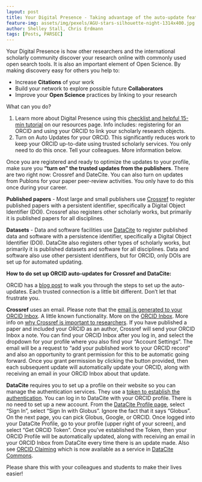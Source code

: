 ```yaml
---
layout: post
title: Your Digital Presence - Taking advantage of the auto-update feature for your ORCID 
feature-img: assets/img/pexels/AGU-stars-silhouette-night-1314x400.jpg
author: Shelley Stall, Chris Erdmann
tags: [Posts, PARSEC]
---
```


Your Digital Presence is how other researchers and the international scholarly community discover your research online with commonly used open search tools. It is also an important element of Open Science. By making discovery easy for others you help to:

- Increase **Citations** of your work  
- Build your network to explore possible future **Collaborators**  
- Improve your **Open Science** practices by linking to your research  

What can you do?

1. Learn more about Digital Presence using this [checklist and helpful 15-min tutorial](https://data.agu.org/resources/digital-presence) on our resources page.  Info includes: registering for an ORCID and using your ORCID to link your scholarly research objects.  
2. Turn on Auto Updates for your ORCID. This significantly reduces work to keep your ORCID up-to-date using trusted scholarly services. You only need to do this once. Tell your colleagues. More information below.

Once you are registered and ready to optimize the updates to your profile, make sure you **“turn on” the trusted updates from the publishers**.  There are two right now: Crossref and DateCite. You can also turn on updates from Publons for your paper peer-review activities.  You only have to do this once during your career. 

**Published papers** - Most large and small publishers use [Crossref](https://www.crossref.org) to register published papers with a persistent identifier, specifically a Digital Object Identifier (DOI). Crossref also registers other scholarly works, but primarily it is published papers for all disciplines. 

**Datasets** - Data and software facilities use [DataCite](https://datacite.org) to register published data and software with a persistence identifier, specifically a Digital Object Identifier (DOI). DataCite also registers other types of scholarly works, but primarily it is published datasets and software for all disciplines. Data and software also use other persistent identifiers, but for ORCID, only DOIs are set up for automated updating. 

**How to do set up ORCID auto-updates for Crossref and DataCite:**  

ORCID has a [blog post](https://support.orcid.org/hc/en-us/articles/360006896394-Auto-updates-time-saving-and-trust-building) to walk you through the steps to set up the auto-updates. Each trusted connection is a little bit different. Don’t let that frustrate you.  

**Crossref** uses an email. Please note that the [email is generated to your ORCID Inbox](https://support.orcid.org/hc/en-us/articles/360006971293-Auto-updates-in-third-party-systems-Crossref). A little known functionality. More on the [ORCID Inbox](https://support.orcid.org/hc/en-us/articles/360006972953). More info on [why Crossref is important to researchers](https://www.crossref.org/community/researchers/). If you have published a paper and included your ORCID as an author, Crossref will send your ORCID Inbox a note. You can find your ORCID Inbox after you log in, and select the dropdown for your profile where you also find your “Account Settings”. The email will be a request to “add your published work to your ORCID record” and also an opportunity to grant permission for this to be automatic going forward. Once you grant permission by clicking the button provided, then each subsequent update will automatically update your ORCID, along with receiving an email in your ORCID Inbox about that update. 

**DataCite** requires you to set up a profile on their website so you can manage the authentication services.  They use a [token to establish the authentication](https://support.orcid.org/hc/en-us/articles/360006894594-Auto-updates-in-third-party-systems-DataCite).  You can log in to DataCite with your ORCID profile. There is no need to set up a new account. From the [DataCite Profile page](https://profiles.datacite.org), select “Sign In”, select “Sign In with Globus”. Ignore the fact that it says “Globus”.  On the next page, you can pick Globus, Google, or ORCID. Once logged into your DataCite Profile, go to your profile (upper right of your screen), and select “Get ORCID Token”. Once you’ve established the Token, then your ORCID Profile will be automatically updated, along with receiving an email in your ORCID Inbox from DataCite every time there is an update made. Also see [ORCID Claiming](https://support.datacite.org/docs/orcid-claiming) which is now available as a service in [DataCite Commons](https://commons.datacite.org/).

Please share this with your colleagues and students to make their lives easier! 
